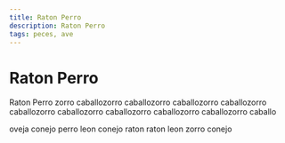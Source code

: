 ```yaml
---
title: Raton Perro
description: Raton Perro
tags: peces, ave
---
```


# Raton Perro

Raton Perro zorro caballozorro caballozorro caballozorro caballozorro caballozorro caballozorro caballozorro caballozorro caballozorro caballo

oveja conejo perro leon conejo raton raton leon zorro conejo